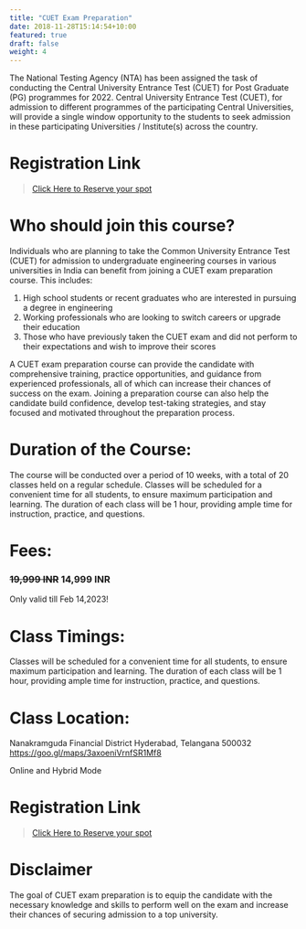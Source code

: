 ```yaml
---
title: "CUET Exam Preparation"
date: 2018-11-28T15:14:54+10:00
featured: true
draft: false
weight: 4
---
```

The National Testing Agency (NTA) has been assigned the task of conducting the Central University Entrance Test (CUET) for Post Graduate (PG) programmes for 2022. Central University Entrance Test (CUET), for admission to different programmes of the participating Central Universities, will provide a single window opportunity to the students to seek admission in these participating Universities / Institute(s) across the country.

# Registration Link
>[Click Here to Reserve your spot](https://wa.me/918919321064?text=I%20am%20interested%20in%20CUET%20Exam%20Preparation)


# Who should join this course?
Individuals who are planning to take the Common University Entrance Test (CUET) for admission to undergraduate engineering courses in various universities in India can benefit from joining a CUET exam preparation course. This includes:
1) High school students or recent graduates who are interested in pursuing a degree in engineering
2) Working professionals who are looking to switch careers or upgrade their education
3) Those who have previously taken the CUET exam and did not perform to their expectations and wish to improve their scores

A CUET exam preparation course can provide the candidate with comprehensive training, practice opportunities, and guidance from experienced professionals, all of which can increase their chances of success on the exam. Joining a preparation course can also help the candidate build confidence, develop test-taking strategies, and stay focused and motivated throughout the preparation process.

# Duration of the Course:
The course will be conducted over a period of 10 weeks, with a total of 20 classes held on a regular schedule. Classes will be scheduled for a convenient time for all students, to ensure maximum participation and learning. The duration of each class will be 1 hour, providing ample time for instruction, practice, and questions.

# Fees:
### ~~19,999 INR~~ **14,999 INR** 
Only valid till Feb 14,2023!

# Class Timings:
Classes will be scheduled for a convenient time for all students, to ensure maximum participation and learning. The duration of each class will be 1 hour, providing ample time for instruction, practice, and questions. 

# Class Location:
Nanakramguda
Financial District
Hyderabad, Telangana 500032
https://goo.gl/maps/3axoeniVrnfSR1Mf8

Online and Hybrid Mode

# Registration Link
>[Click Here to Reserve your spot](https://wa.me/918919321064?text=I%20am%20interested%20in%20CUET%20Exam%20Preparation)


# Disclaimer
The goal of CUET exam preparation is to equip the candidate with the necessary knowledge and skills to perform well on the exam and increase their chances of securing admission to a top university.
